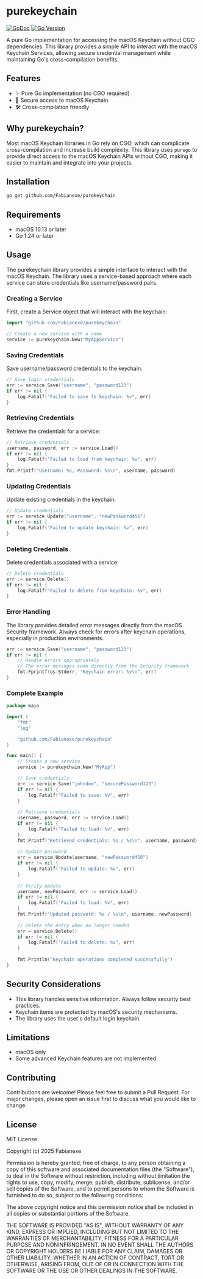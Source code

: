 # purekeychain

[![GoDoc](https://godoc.org/github.com/Fabianexe/purekeychain?status.svg)](https://godoc.org/github.com/Fabianexe/purekeychain)
[![Go Version](https://img.shields.io/badge/go-1.24+-00ADD8.svg)](https://golang.org/doc/go1.24)

A pure Go implementation for accessing the macOS Keychain without CGO dependencies. 
This library provides a simple API to interact with the macOS Keychain Services, 
allowing secure credential management while maintaining Go's cross-compilation benefits.

## Features

- ✨ Pure Go implementation (no CGO required)
- 🔐 Secure access to macOS Keychain
- 🛠 Cross-compilation friendly

## Why purekeychain?

Most macOS Keychain libraries in Go rely on CGO, which can complicate cross-compilation and increase build complexity.
This library uses `purego` to provide direct access to the macOS Keychain APIs without CGO,
making it easier to maintain and integrate into your projects.

## Installation
```bash
go get github.com/Fabianexe/purekeychain
```

## Requirements
- macOS 10.13 or later
- Go 1.24 or later

## Usage
The purekeychain library provides a simple interface to interact with the macOS Keychain. The library uses a service-based approach where each service can store credentials like username/password pairs.
### Creating a Service
First, create a Service object that will interact with the keychain:
```go
import "github.com/Fabianexe/purekeychain"

// Create a new service with a name
service := purekeychain.New("MyAppService")
```
### Saving Credentials
Save username/password credentials to the keychain:
```go
// Save login credentials
err := service.Save("username", "password123")
if err != nil {
    log.Fatalf("Failed to save to keychain: %v", err)
}
```
### Retrieving Credentials
Retrieve the credentials for a service:
```go
// Retrieve credentials
username, password, err := service.Load()
if err != nil {
    log.Fatalf("Failed to load from keychain: %v", err)
}
fmt.Printf("Username: %s, Password: %s\n", username, password)
```

### Updating Credentials
Update existing credentials in the keychain:
```go
// Update credentials
err := service.Update("username", "newPassword456")
if err != nil {
    log.Fatalf("Failed to update keychain: %v", err)
}
```
### Deleting Credentials
Delete credentials associated with a service:
```go
// Delete credentials
err := service.Delete()
if err != nil {
    log.Fatalf("Failed to delete from keychain: %v", err)
}
```
### Error Handling
The library provides detailed error messages directly from the macOS Security framework.
Always check for errors after keychain operations, especially in production environments.
```go
err := service.Save("username", "password123")
if err != nil {
    // Handle errors appropriately
    // The error messages come directly from the Security framework
    fmt.Fprintf(os.Stderr, "Keychain error: %v\n", err)
}
```

### Complete Example
```go
package main

import (
    "fmt"
    "log"

    "github.com/Fabianexe/purekeychain"
)

func main() {
    // Create a new service
    service := purekeychain.New("MyApp")

    // Save credentials
    err := service.Save("johndoe", "securePassword123")
    if err != nil {
        log.Fatalf("Failed to save: %v", err)
    }
    
    // Retrieve credentials
    username, password, err := service.Load()
    if err != nil {
        log.Fatalf("Failed to load: %v", err)
    }
    fmt.Printf("Retrieved credentials: %s / %s\n", username, password)
    
    // Update password
    err = service.Update(username, "newPassword456")
    if err != nil {
        log.Fatalf("Failed to update: %v", err)
    }
    
    // Verify update
	username, newPassword, err := service.Load()
	if err != nil {
		log.Fatalf("Failed to load: %v", err)
	}
    fmt.Printf("Updated password: %s / %s\n", username, newPassword)
    
    // Delete the entry when no longer needed
    err = service.Delete()
    if err != nil {
        log.Fatalf("Failed to delete: %v", err)
    }
    
    fmt.Println("Keychain operations completed successfully")
}
```

## Security Considerations

- This library handles sensitive information. Always follow security best practices.
- Keychain items are protected by macOS's security mechanisms.
- The library uses the user's default login keychain.

## Limitations

- macOS only
- Some advanced Keychain features are not implemented

## Contributing

Contributions are welcome! Please feel free to submit a Pull Request.
For major changes, please open an issue first to discuss what you would like to change.

## License

MIT License

Copyright (c) 2025 Fabianexe

Permission is hereby granted, free of charge, to any person obtaining a copy
of this software and associated documentation files (the "Software"), to deal
in the Software without restriction, including without limitation the rights
to use, copy, modify, merge, publish, distribute, sublicense, and/or sell
copies of the Software, and to permit persons to whom the Software is
furnished to do so, subject to the following conditions:

The above copyright notice and this permission notice shall be included in all
copies or substantial portions of the Software.

THE SOFTWARE IS PROVIDED "AS IS", WITHOUT WARRANTY OF ANY KIND, EXPRESS OR
IMPLIED, INCLUDING BUT NOT LIMITED TO THE WARRANTIES OF MERCHANTABILITY,
FITNESS FOR A PARTICULAR PURPOSE AND NONINFRINGEMENT. IN NO EVENT SHALL THE
AUTHORS OR COPYRIGHT HOLDERS BE LIABLE FOR ANY CLAIM, DAMAGES OR OTHER
LIABILITY, WHETHER IN AN ACTION OF CONTRACT, TORT OR OTHERWISE, ARISING FROM,
OUT OF OR IN CONNECTION WITH THE SOFTWARE OR THE USE OR OTHER DEALINGS IN THE
SOFTWARE.
